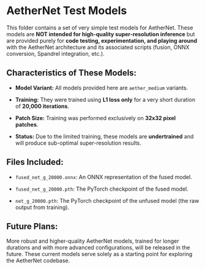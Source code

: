 # AetherNet Test Models

This folder contains a set of very simple test models for AetherNet. These models are **NOT intended for high-quality super-resolution inference** but are provided purely for **code testing, experimentation, and playing around** with the AetherNet architecture and its associated scripts (fusion, ONNX conversion, Spandrel integration, etc.).

## Characteristics of These Models:

* **Model Variant:** All models provided here are `aether_medium` variants.

* **Training:** They were trained using **L1 loss only** for a very short duration of **20,000 iterations**.

* **Patch Size:** Training was performed exclusively on **32x32 pixel patches**.

* **Status:** Due to the limited training, these models are **undertrained** and will produce sub-optimal super-resolution results.

## Files Included:

* `fused_net_g_20000.onnx`: An ONNX representation of the fused model.

* `fused_net_g_20000.pth`: The PyTorch checkpoint of the fused model.

* `net_g_20000.pth`: The PyTorch checkpoint of the unfused model (the raw output from training).

## Future Plans:

More robust and higher-quality AetherNet models, trained for longer durations and with more advanced configurations, will be released in the future. These current models serve solely as a starting point for exploring the AetherNet codebase.